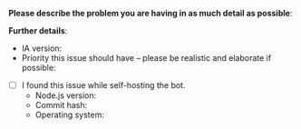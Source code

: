 **Please describe the problem you are having in as much detail as possible**:


**Further details**:

- IA version:
- Priority this issue should have – please be realistic and elaborate if possible:

- [ ] I found this issue while self-hosting the bot.
  - Node.js version:
  - Commit hash:
  - Operating system:
